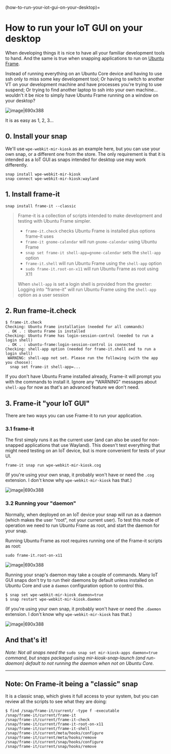 (how-to-run-your-iot-gui-on-your-desktop)=

# How to run your IoT GUI on your desktop

When developing things it is nice to have all your familiar development tools to hand. And the same is true when snapping applications to run on [Ubuntu Frame](https://snapcraft.io/ubuntu-frame).

Instead of running everything on an Ubuntu Core device and having to use ssh only to miss some key development tool; Or having to switch to another VT on your development machine and have processes you're trying to use suspend; Or trying to find another laptop to ssh into your own machine... wouldn't it be nice to simply have Ubuntu Frame running on a window on your desktop?

![image|690x388](upload://dXaI2bcQkptlj6lpdkuMTtjgtfa.jpeg)

It is as easy as 1, 2, 3...

## 0. Install your snap

We'll use `wpe-webkit-mir-kiosk` as an example here, but you can use your own snap, or a different one from the store. The only requirement is that it is intended as a IoT GUI as snaps intended for desktop use may work differently.

```plain
snap install wpe-webkit-mir-kiosk
snap connect wpe-webkit-mir-kiosk:wayland
```

## 1. Install frame-it

```plain
snap install frame-it --classic
```

> Frame-it is a collection of scripts intended to make development and testing with Ubuntu Frame simpler.
>
> - `frame-it.check` checks Ubuntu Frame is installed plus options frame-it uses
> - `frame-it gnome-calendar` will run `gnome-calendar` using Ubuntu Frame
> - `snap set frame-it shell-app=gnome-calendar` sets the `shell-app` option
> - `frame-it.shell` will run Ubuntu Frame using the `shell-app` option
> - `sudo frame-it.root-on-x11` will run Ubuntu Frame as root using X11
>
> When `shell-app` is set a login shell is provided from the greeter: Logging into "frame-it" will run Ubuntu Frame using the `shell-app` option as a user session

## 2. Run frame-it.check

```plain
$ frame-it.check
Checking: Ubuntu Frame installation (needed for all commands)
 . OK . : Ubuntu Frame is installed
Checking: Ubuntu Frame has login-session-control (needed to run a login shell)
 . OK . : ubuntu-frame:login-session-control is connected
Checking: shell-app option (needed for frame-it.shell and to run a login shell)
 WARNING: shell-app not set. Please run the following (with the app you choose):
  snap set frame-it shell-app=...
```

If you don't have Ubuntu Frame installed already, Frame-it will prompt you with the commands to install it. Ignore any "WARNING" messages about `shell-app` for now as that's an advanced feature we don't need.

## 3. Frame-it "your IoT GUI"

There are two ways you can use Frame-it to run your application.

### 3.1 frame-it

The first simply runs it as the current user (and can also be used for non-snapped applications that use Wayland). This doesn't test everything that might need testing on an IoT device, but is more convenient for tests of your UI.

```plain
frame-it snap run wpe-webkit-mir-kiosk.cog
```

(If you're using your own snap, it probably won't have or need the `.cog` extension. I don't know why `wpe-webkit-mir-kiosk` has that.)

![image|690x388](upload://6k79J90cKQCV6O1sPSvpCobfe0l.png)

### 3.2 Running your "daemon"

Normally, when deployed on an IoT device your snap will run as a daemon (which makes the user "root", not your current user). To test this mode of operation we need to run Ubuntu Frame as root, and start the daemon for your snap.

Running Ubuntu Frame as root requires running one of the Frame-it scripts as root:

```plain
sudo frame-it.root-on-x11
```

![image|690x388](upload://xlGXXcPw9yDpVomfQ6f2r6quiXg.png)

Running your snap's daemon may take a couple of commands. Many IoT GUI snaps don't try to run their daemons by default unless installed on Ubuntu Core and use a `daemon` configuration option to control this.

```plain
$ snap set wpe-webkit-mir-kiosk daemon=true
$ snap restart wpe-webkit-mir-kiosk.daemon
```

(If you're using your own snap, it probably won't have or need the `.daemon` extension. I don't know why `wpe-webkit-mir-kiosk` has that.)

![image|690x388](upload://dXaI2bcQkptlj6lpdkuMTtjgtfa.jpeg)

## And that's it!

*Note: Not all snaps need the* `sudo snap set mir-kiosk-apps daemon=true` *command, but snaps packaged using mir-kiosk-snap-launch (and run-daemon) default to not running the daemon when not on Ubuntu Core.*

______________________________________________________________________

## Note: On Frame-it being a "classic" snap

It is a classic snap, which gives it full access to your system, but you can review all the scripts to see what they are doing:

```plain
$ find /snap/frame-it/current/ -type f -executable
/snap/frame-it/current/frame-it
/snap/frame-it/current/frame-it-check
/snap/frame-it/current/frame-it-root-on-x11
/snap/frame-it/current/frame-it-shell
/snap/frame-it/current/meta/hooks/configure
/snap/frame-it/current/meta/hooks/remove
/snap/frame-it/current/snap/hooks/configure
/snap/frame-it/current/snap/hooks/remove
```
